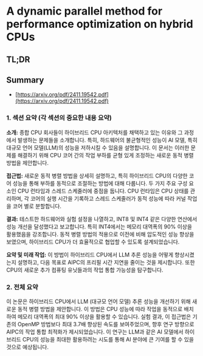 # A dynamic parallel method for performance optimization on hybrid CPUs
## TL;DR
## Summary
- [https://arxiv.org/pdf/2411.19542.pdf](https://arxiv.org/pdf/2411.19542.pdf)

### 1. 섹션 요약 (각 섹션의 중요한 내용 요약)

**소개:**
종합 CPU 회사들이 하이브리드 CPU 아키텍처를 채택하고 있는 이유와 그 과정에서 발생하는 문제들을 소개합니다. 특히, 하드웨어의 불균형적인 성능이 AI 모델, 특히 대규모 언어 모델(LLM)의 성능을 저하시킬 수 있음을 설명합니다. 이 문서는 이러한 문제를 해결하기 위해 CPU 코어 간의 작업 부하를 균형 있게 조정하는 새로운 동적 병렬 방법을 제안합니다.

**접근법:**
새로운 동적 병렬 방법을 상세히 설명하고, 특히 하이브리드 CPU의 다양한 코어 성능을 통해 부하를 동적으로 조절하는 방법에 대해 다룹니다. 두 가지 주요 구성 요소인 CPU 런타임과 스레드 스케줄러에 중점을 둡니다. CPU 런타임은 CPU 상태를 관리하며, 각 코어의 실행 시간을 기록하고 스레드 스케줄러가 동적 성능에 따라 커널 작업을 코어 별로 분할합니다.

**결과:**
테스트한 하드웨어와 실험 설정을 나열하고, INT8 및 INT4 같은 다양한 연산에서 성능 개선을 달성했다고 보고합니다. 특히 INT4에서는 메모리 대역폭의 90% 이상을 활용했음을 강조합니다. 동적 병렬 방법의 적용으로 이전에 비해 압도적인 성능 향상을 보였으며, 하이브리드 CPU가 더 효율적으로 협업할 수 있도록 설계되었습니다.

**요약 및 미래 작업:**
이 방법이 하이브리드 CPU에서 LLM 추론 성능을 어떻게 향상시켰는지 설명하고, 다음 목표로 AIPC의 프리필 시간 지연을 줄이는 것을 제시합니다. 또한 CPU의 새로운 추가 컴퓨팅 유닛들과의 작업 통합 가능성을 탐구합니다.

### 2. 전체 요약
이 논문은 하이브리드 CPU에서 LLM (대규모 언어 모델) 추론 성능을 개선하기 위해 새로운 동적 병렬 방법을 제안합니다. 이 방법은 CPU 성능에 따라 작업을 동적으로 배치하여 메모리 대역폭의 최대 90% 이상을 활용할 수 있습니다. 실험 결과, 이 접근법은 기존의 OpenMP 방법보다 최대 3.7배 향상된 속도를 보여주었으며, 향후 연구 방향으로 AIPC의 작업 통합 최적화가 제시되었습니다. 이 연구는 LLM과 같은 AI 모델에서 하이브리드 CPU의 성능을 최대한 활용하려는 시도를 통해 AI 분야에 큰 기여를 할 수 있을 것으로 예상됩니다.